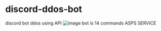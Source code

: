 # discord-ddos-bot
discord bot ddos using API
![image](https://github.com/duongngoc123/discord-ddos-bot/assets/147155395/821a492e-5181-420f-ac5d-820f8a7b2e44)
bot is 14 commands
ASPS SERVICE
